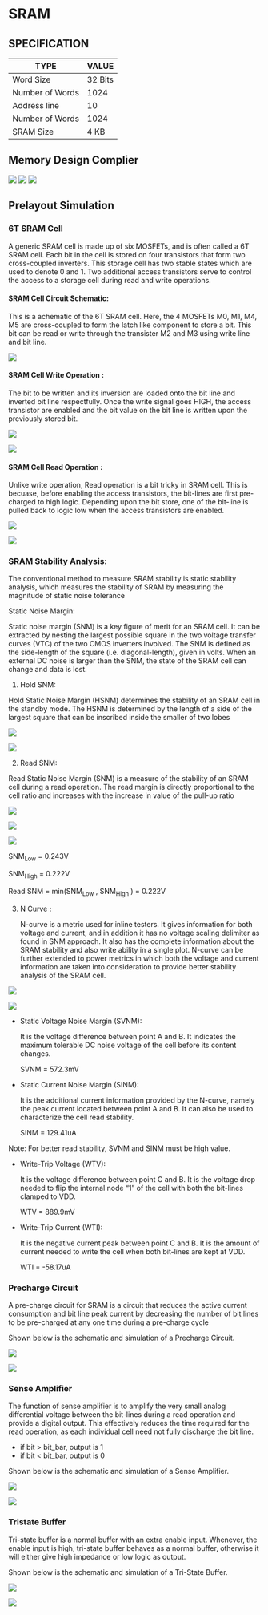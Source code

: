 # SRAM 

## SPECIFICATION 

|       TYPE       |     VALUE     |
| ---------------- | ------------- |
|     Word Size    |    32 Bits    |
| Number of Words  |     1024      |
|   Address line   |      10       |
| Number of Words  |     1024      |
|     SRAM Size    |     4 KB      |

## Memory Design Complier

![](images/LIberate_degin_compiler.png)
![](images/Legato_memory_Solution.png)
![](images/Liberate_MX_server.png)

## Prelayout Simulation

### 6T SRAM Cell

A generic SRAM cell is made up of six MOSFETs, and is often called a 6T SRAM cell. Each bit in the cell is stored on four transistors that form two cross-coupled inverters. This storage cell has two stable states which are used to denote 0 and 1. Two additional access transistors serve to control the access to a storage cell during read and write operations. 

#### SRAM Cell Circuit Schematic:
  
This is a achematic of the 6T SRAM cell. Here, the 4 MOSFETs M0, M1, M4, M5 are cross-coupled to form the latch like component to store a bit. This bit can be read or write through the transister M2 and M3 using write line and bit line.

![](images/SRAM_Circuit.png)   

#### SRAM Cell Write Operation :

The bit to be written and its inversion are loaded onto the bit line and inverted bit line respectfully. Once the write signal goes HIGH, the access transistor are enabled and the bit value on the bit line is written upon the previously stored bit.

![](images/Ciruit_Schematic_Write.png)

![](images/Write_Operation.png)

#### SRAM Cell Read Operation :

Unlike write operation, Read operation is a bit tricky in SRAM cell. This is becuase, before enabling the access transistors, the bit-lines are first pre-charged to high logic. Depending upon the bit store, one of the bit-line is pulled back to logic low when the access transistors are enabled. 

![](images/Circuit_Schematic_Read.png)

![](images/Read_Operation.png)

### SRAM Stability Analysis: 

The conventional method to measure SRAM stability is static stability analysis, which measures the stability of SRAM by measuring the magnitude of static noise tolerance

Static Noise Margin: 

Static noise margin (SNM) is a key figure of merit for an SRAM cell. It can be extracted by nesting the largest possible square in the two voltage transfer curves     (VTC) of the two CMOS inverters involved. The SNM is defined as the side-length of the square (i.e. diagonal-length), given in volts. When an external DC noise is     larger than the SNM, the state of the SRAM cell can change and data is lost.

 1. Hold SNM:

   Hold Static Noise Margin (HSNM) determines the stability of an SRAM cell in the standby mode. The HSNM is determined by the length of a side of the largest square      that can be inscribed inside the smaller of two lobes

![](images/Hold_SNM_Ciruit.png)

![](images/Hold_SNM.png)


2. Read SNM: 

  Read Static Noise Margin (SNM) is a measure of the stability of an SRAM cell during a read operation. The read margin is directly proportional to the cell ratio       and increases with the increase in value of the pull-up ratio

![](images/Read_SNM_Circuit.png)

![](images/Read_SNM.png)

![](images/Read_SNM_Calculation.png)

SNM<sub>Low</sub>  = 0.243V 

SNM<sub>High</sub> = 0.222V

Read SNM = min(SNM<sub>Low</sub> , SNM<sub>High</sub> ) = 0.222V

3. N Curve :

   N-curve is a metric used for inline testers. It gives information for both voltage and current, and in addition it has no voltage scaling delimiter as found in SNM    approach. It also has the complete information about the SRAM stability and also write ability in a single plot. N-curve can be further extended to power metrics      in  which both the voltage and current information are taken into consideration to provide better stability analysis of the SRAM cell.

![](images/Ncurve_Circuit.png)

![](images/Ncurve_plot.png)


  * Static Voltage Noise Margin (SVNM): 

    It is the voltage difference between point A and B. It indicates the maximum tolerable DC noise voltage of the cell before its content changes.
  
    SVNM = 572.3mV

  * Static Current Noise Margin (SINM):

    It is the additional current information provided by the N-curve, namely the peak current located between point A and B. It can also be used to characterize the       cell read stability.

    SINM = 129.41uA

Note: For better read stability, SVNM and SINM must be high value.

  * Write-Trip Voltage (WTV): 

    It is the voltage difference between point C and B. It is the voltage drop needed to flip the internal node “1” of the cell with both the bit-lines clamped to VDD.
  
    WTV = 889.9mV

  * Write-Trip Current (WTI): 
  
    It is the negative current peak between point C and B. It is the amount of current needed to write the cell when both bit-lines are kept at VDD.
  
    WTI = -58.17uA
  

### Precharge Circuit 

A pre-charge circuit for SRAM is a circuit that reduces the active current consumption and bit line peak current by decreasing the number of bit lines to be pre-charged at any one time during a pre-charge cycle

Shown below is the schematic and simulation of a Precharge Circuit.

![](images/Precharge_Circuit.png)


![](images/Precharge_plot.png)


### Sense Amplifier 

The function of sense amplifier is to amplify the very small analog differential voltage between the bit-lines during a read operation and provide a digital output. This effectively reduces the time required for the read operation, as each individual cell need not fully discharge the bit line.

* if bit > bit_bar, output is 1
* if bit < bit_bar, output is 0

Shown below is the schematic and simulation of a Sense Amplifier.

![](images/Sense_Amplifier_Circuit.png)


![](images/Sense_Amplifier_plot.png)


### Tristate Buffer

Tri-state buffer is a normal buffer with an extra enable input. Whenever, the enable input is high, tri-state buffer behaves as a normal buffer, otherwise it will either give high impedance or low logic as output.

Shown below is the schematic and simulation of a Tri-State Buffer.

![](images/Tristate_buffer.png)

![](images/Tristate_buffer_plot.png)
